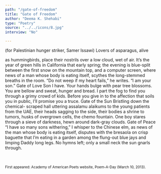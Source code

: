 ```yaml
---
path: "/gate-of-freedom"
title: "Gate of Freedom"
author: "Deema K. Shehabi"
type: "Poetry"
source: "../../icons/8.jpg"
interview: "No"

---
```


(for Palestinian hunger striker, Samer Issawi)
Lovers of asparagus, alive

as hummingbirds, place their nostrils
over a low cloud, wet of air.
It’s the year of green hills
in California that early spring;
the evening is blue-split between the first
snow on the mountain top,
and a computer screen, where news of a man
whose body is eating itself, scythes
the long-stemmed breaths in the room.
“Do not weep if my heart fails,” he writes.
“I am your son.” Gate of Love
Son I have. Your hands bulge
with pear tree blossoms.
You are bellow and sweat,
hunger and bread.
I part the fog to find you
through a grimy crowd of kids.
Before you give in to the affection
that soils you in public,
I’ll promise you a truce.
Gate of the Sun
Bristling down the chemical-
scraped hall uttering
assalamu alaikums to the young
patients from the UAE, their heads sagging
to the side, their bodies a shrine
to tumors, husks of overgrown cells,
the chemo fountain. One boy
stares through a sieve
of darkness, hewn around dark-gray clouds.
Gate of Peace
“I have so many sons withering,”
I whisper to the Chinese elm, as news
of the man whose body is eating itself,
disputes with the bresaola on crisp baguette
that I’m eating in a garden
among the flung-out
blue jays and limping Daddy long legs.
No hymns left;
only a small neck
the sun gnarls through.


<br /><br />
<small>First appeared: Academy of American Poets website, Poem-A-Day (March 10, 2013).</small>

